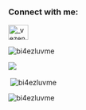 <h3 align="left">Connect with me:</h3>
<p align="left">
<a href="https://instagram.com/_vezenkov_" target="blank"><img align="center" src="https://raw.githubusercontent.com/rahuldkjain/github-profile-readme-generator/master/src/images/icons/Social/instagram.svg" alt="_vezenkov_" height="30" width="40" /></a>
</p>



<p><img src="https://github-readme-stats.vercel.app/api/top-langs?username=bi4ezluvme&show_icons=true&locale=en&layout=compact" alt="bi4ezluvme" /></p>

![](https://leetcard.jacoblin.cool/lapor?ext=heatmap)

<p>&nbsp;<img align="center" src="https://github-readme-stats.vercel.app/api?username=bi4ezluvme&show_icons=true&locale=en" alt="bi4ezluvme" /></p>

<p><img align="center" src="https://github-readme-streak-stats.herokuapp.com/?user=bi4ezluvme&" alt="bi4ezluvme" /></p>
